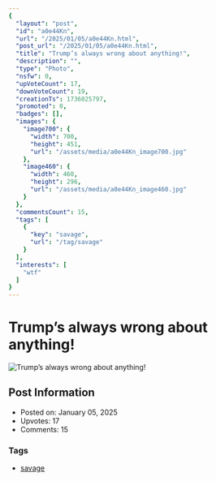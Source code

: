 ```yaml
---
{
  "layout": "post",
  "id": "a0e44Kn",
  "url": "/2025/01/05/a0e44Kn.html",
  "post_url": "/2025/01/05/a0e44Kn.html",
  "title": "Trump’s always wrong about anything!",
  "description": "",
  "type": "Photo",
  "nsfw": 0,
  "upVoteCount": 17,
  "downVoteCount": 19,
  "creationTs": 1736025797,
  "promoted": 0,
  "badges": [],
  "images": {
    "image700": {
      "width": 700,
      "height": 451,
      "url": "/assets/media/a0e44Kn_image700.jpg"
    },
    "image460": {
      "width": 460,
      "height": 296,
      "url": "/assets/media/a0e44Kn_image460.jpg"
    }
  },
  "commentsCount": 15,
  "tags": [
    {
      "key": "savage",
      "url": "/tag/savage"
    }
  ],
  "interests": [
    "wtf"
  ]
}
---
```


# Trump’s always wrong about anything!

![Trump’s always wrong about anything!](/assets/media/a0e44Kn_image700.jpg)

## Post Information

- Posted on: January 05, 2025
- Upvotes: 17
- Comments: 15

### Tags

- [savage](/tag/savage)
